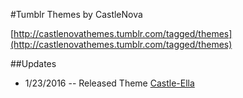 #Tumblr Themes by CastleNova

[http://castlenovathemes.tumblr.com/tagged/themes](http://castlenovathemes.tumblr.com/tagged/themes)

##Updates
* 1/23/2016 -- Released Theme [Castle-Ella](http://castle-ella.tumblr.com/)
